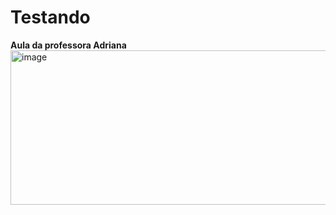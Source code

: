 # Testando
**Aula da professora Adriana**
<img width="1103" height="247" alt="image" src="https://github.com/user-attachments/assets/6d5829bf-7e31-43fc-82c6-90931e3492b4" />
